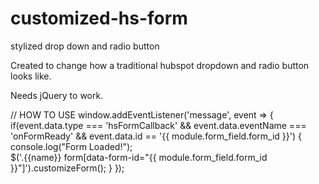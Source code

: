 # customized-hs-form
stylized drop down and radio button

Created to change how a traditional hubspot dropdown and radio button looks like.

Needs jQuery to work.


// HOW TO USE 
window.addEventListener('message', event => {
  if(event.data.type === 'hsFormCallback' 
     && event.data.eventName === 'onFormReady' 
     && event.data.id == '{{ module.form_field.form_id }}') {
    console.log("Form Loaded!");   
    $('.{{name}} form[data-form-id="{{ module.form_field.form_id }}"]').customizeForm();
  }
});

